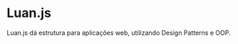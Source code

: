 <h1>Luan.js</h1>

<p>Luan.js dá estrutura para aplicações web, utilizando Design Patterns e OOP.</p>